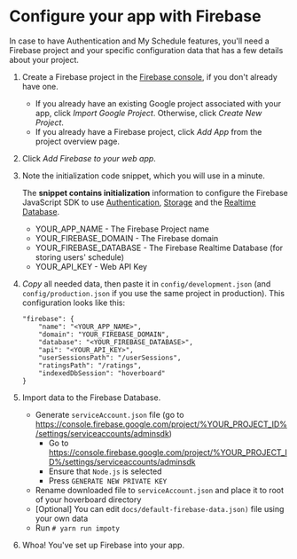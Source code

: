 # Configure your app with Firebase

In case to have Authentication and My Schedule features, you'll need a Firebase project and your specific configuration data that has a few details about your project.

1. Create a Firebase project in the [Firebase console](https://console.firebase.google.com/), if you don't already have one.

	- If you already have an existing Google project associated with your app, click *Import Google Project*. Otherwise, click *Create New Project*.
	- If you already have a Firebase project, click *Add App* from the project overview page.

2. Click *Add Firebase to your web app*.
3. Note the initialization code snippet, which you will use in a minute.

	The **snippet contains initialization** information to configure the Firebase JavaScript SDK to use [Authentication](https://firebase.google.com/docs/auth/), [Storage](https://firebase.google.com/docs/storage/) and the [Realtime Database](https://firebase.google.com/docs/database/). 

	- YOUR_APP_NAME - The Firebase Project name
	- YOUR_FIREBASE_DOMAIN - The Firebase domain
	- YOUR_FIREBASE_DATABASE - The Firebase Realtime Database (for storing users' schedule)
	- YOUR_API_KEY - Web API Key

4. *Copy* all needed data, then paste it in `config/development.json` (and `config/production.json` if you use the same project in production). This configuration looks like this:

	```
	"firebase": {
		"name": "<YOUR_APP_NAME>",
		"domain": "YOUR_FIREBASE_DOMAIN",
		"database": "<YOUR_FIREBASE_DATABASE>",
		"api": "<YOUR_API_KEY>",
		"userSessionsPath": "/userSessions",
		"ratingsPath": "/ratings",
		"indexedDbSession": "hoverboard"
	}
	```
	
5. Import data to the Firebase Database.
	- Generate `serviceAccount.json` file (go to https://console.firebase.google.com/project/%YOUR_PROJECT_ID%/settings/serviceaccounts/adminsdk)
		- Go to https://console.firebase.google.com/project/%YOUR_PROJECT_ID%/settings/serviceaccounts/adminsdk
		- Ensure that `Node.js` is selected
		- Press `GENERATE NEW PRIVATE KEY`
	- Rename downloaded file to `serviceAccount.json` and place it to root of your hoverboard directory
	- [Optional] You can edit `docs/default-firebase-data.json)` file using your own data
	- Run `# yarn run impoty`

6. Whoa! You've set up Firebase into your app.

